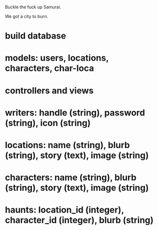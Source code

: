 
Buckle the fuck up Samurai.

We got a city to burn.

# build database
# models: users, locations, characters, char-loca
# controllers and views

# writers: handle (string), password (string), icon (string)
# locations: name (string), blurb (string), story (text), image (string)
# characters: name (string), blurb (string), story (text), image (string)
# haunts: location_id (integer), character_id (integer), blurb (string)